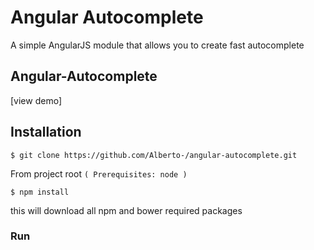 # Angular Autocomplete

A simple AngularJS module that allows you to create fast autocomplete

## Angular-Autocomplete


[view demo]


## Installation

```
$ git clone https://github.com/Alberto-/angular-autocomplete.git
```

From project root `(
Prerequisites: node
)`


```
$ npm install
```
this will download all npm and bower required packages


### Run

```

```

